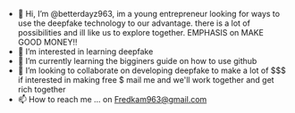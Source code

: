 - 👋 Hi, I’m @betterdayz963, im a young entrepreneur looking for ways to use the deepfake technology to our advantage. there is a lot of possibilities and ill like us to explore together. EMPHASIS on MAKE GOOD MONEY!!
- 👀 I’m interested in learning deepfake
- 🌱 I’m currently learning the bigginers guide on how to use github
- 💞️ I’m looking to collaborate on developing deepfake to make a lot of $$$ if interested in making free $ mail me and we'll work together and get rich together
- 📫 How to reach me ... on Fredkam963@gmail.com

<!---
betterdayz963/betterdayz963 is a ✨ special ✨ repository because its `README.md` (this file) appears on your GitHub profile.
You can click the Preview link to take a look at your changes.
--->

